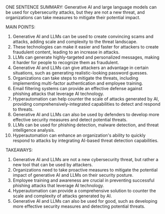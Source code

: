 ONE SENTENCE SUMMARY:
Generative AI and large language models can be used for cybersecurity attacks, but they are not a new threat, and organizations can take measures to mitigate their potential impact.

MAIN POINTS:

1. Generative AI and LLMs can be used to create convincing scams and attacks, adding scale and complexity to the threat landscape.
2. These technologies can make it easier and faster for attackers to create fraudulent content, leading to an increase in attacks.
3. LLMs can generate highly-targeted and personalized messages, making it harder for people to recognize them as fraudulent.
4. Generative AI and LLMs can give attackers an advantage in certain situations, such as generating realistic-looking password guesses.
5. Organizations can take steps to mitigate the threats, including implementing multi-factor authentication and employee training.
6. Email filtering systems can provide an effective defense against phishing attacks that leverage AI technology.
7. Hyperautomation can help counter the scale of attacks generated by AI, providing comprehensively-integrated capabilities to detect and respond to threats.
8. Generative AI and LLMs can also be used by defenders to develop more effective security measures and detect potential threats.
9. LLMs can be used for phishing detection, malware detection, and threat intelligence analysis.
10. Hyperautomation can enhance an organization's ability to quickly respond to attacks by integrating AI-based threat detection capabilities.

TAKEAWAYS:

1. Generative AI and LLMs are not a new cybersecurity threat, but rather a new tool that can be used by attackers.
2. Organizations need to take proactive measures to mitigate the potential impact of generative AI and LLMs on their security posture.
3. Employee training and awareness are crucial in preventing successful phishing attacks that leverage AI technology.
4. Hyperautomation can provide a comprehensive solution to counter the scale and complexity of attacks generated by AI.
5. Generative AI and LLMs can also be used for good, such as developing more effective security measures and detecting potential threats.
